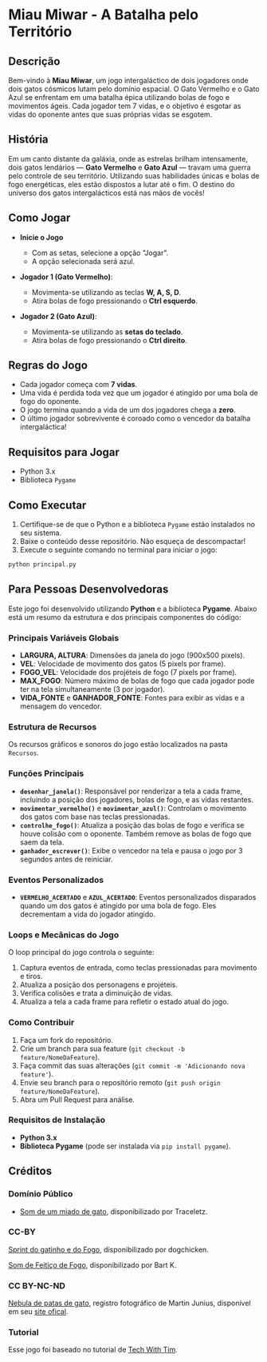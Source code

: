 # Miau Miwar - A Batalha pelo Território

## Descrição

Bem-vindo à **Miau Miwar**, um jogo intergaláctico de dois jogadores onde dois gatos cósmicos lutam pelo domínio espacial. O Gato Vermelho e o Gato Azul se enfrentam em uma batalha épica utilizando bolas de fogo e movimentos ágeis. Cada jogador tem 7 vidas, e o objetivo é esgotar as vidas do oponente antes que suas próprias vidas se esgotem.

## História

Em um canto distante da galáxia, onde as estrelas brilham intensamente, dois gatos lendários — **Gato Vermelho** e **Gato Azul** — travam uma guerra pelo controle de seu território. Utilizando suas habilidades únicas e bolas de fogo energéticas, eles estão dispostos a lutar até o fim. O destino do universo dos gatos intergalácticos está nas mãos de vocês!

## Como Jogar

- **Inicie o Jogo**

  - Com as setas, selecione a opção "Jogar".
  - A opção selecionada será azul.

- **Jogador 1 (Gato Vermelho)**:

  - Movimenta-se utilizando as teclas **W, A, S, D**.
  - Atira bolas de fogo pressionando o **Ctrl esquerdo**.

- **Jogador 2 (Gato Azul)**:
  - Movimenta-se utilizando as **setas do teclado**.
  - Atira bolas de fogo pressionando o **Ctrl direito**.

## Regras do Jogo

- Cada jogador começa com **7 vidas**.
- Uma vida é perdida toda vez que um jogador é atingido por uma bola de fogo do oponente.
- O jogo termina quando a vida de um dos jogadores chega a **zero**.
- O último jogador sobrevivente é coroado como o vencedor da batalha intergaláctica!

## Requisitos para Jogar

- Python 3.x
- Biblioteca `Pygame`

## Como Executar

1. Certifique-se de que o Python e a biblioteca `Pygame` estão instalados no seu sistema.
2. Baixe o conteúdo desse repositório. Não esqueça de descompactar!
3. Execute o seguinte comando no terminal para iniciar o jogo:

```bash
python principal.py
```

## Para Pessoas Desenvolvedoras

Este jogo foi desenvolvido utilizando **Python** e a biblioteca **Pygame**. Abaixo está um resumo da estrutura e dos principais componentes do código:

### Principais Variáveis Globais

- **LARGURA, ALTURA**: Dimensões da janela do jogo (900x500 pixels).
- **VEL**: Velocidade de movimento dos gatos (5 pixels por frame).
- **FOGO_VEL**: Velocidade dos projéteis de fogo (7 pixels por frame).
- **MAX_FOGO**: Número máximo de bolas de fogo que cada jogador pode ter na tela simultaneamente (3 por jogador).
- **VIDA_FONTE** e **GANHADOR_FONTE**: Fontes para exibir as vidas e a mensagem do vencedor.

### Estrutura de Recursos

Os recursos gráficos e sonoros do jogo estão localizados na pasta `Recursos`.

### Funções Principais

- **`desenhar_janela()`**: Responsável por renderizar a tela a cada frame, incluindo a posição dos jogadores, bolas de fogo, e as vidas restantes.
- **`movimentar_vermelho()`** e **`movimentar_azul()`**: Controlam o movimento dos gatos com base nas teclas pressionadas.
- **`controlhe_fogo()`**: Atualiza a posição das bolas de fogo e verifica se houve colisão com o oponente. Também remove as bolas de fogo que saem da tela.
- **`ganhador_escrever()`**: Exibe o vencedor na tela e pausa o jogo por 3 segundos antes de reiniciar.

### Eventos Personalizados

- **`VERMELHO_ACERTADO`** e **`AZUL_ACERTADO`**: Eventos personalizados disparados quando um dos gatos é atingido por uma bola de fogo. Eles decrementam a vida do jogador atingido.

### Loops e Mecânicas do Jogo

O loop principal do jogo controla o seguinte:

1. Captura eventos de entrada, como teclas pressionadas para movimento e tiros.
2. Atualiza a posição dos personagens e projéteis.
3. Verifica colisões e trata a diminuição de vidas.
4. Atualiza a tela a cada frame para refletir o estado atual do jogo.

### Como Contribuir

1. Faça um fork do repositório.
2. Crie um branch para sua feature (`git checkout -b feature/NomeDaFeature`).
3. Faça commit das suas alterações (`git commit -m 'Adicionando nova feature'`).
4. Envie seu branch para o repositório remoto (`git push origin feature/NomeDaFeature`).
5. Abra um Pull Request para análise.

### Requisitos de Instalação

- **Python 3.x**
- **Biblioteca Pygame** (pode ser instalada via `pip install pygame`).

## Créditos

### Domínio Público

- [Som de um miado de gato](https://opengameart.org/content/meowing-cat-made-in-labchirp), disponibilizado por Traceletz.

### CC-BY

[Sprint do gatinho e do Fogo](https://opengameart.org/content/cat-fighter-addon1-energy-force-master-kit), disponibilizado por dogchicken.

[Som de Feitiço de Fogo](https://opengameart.org/content/spell-4-fire), disponibilizado por Bart K.

### CC BY-NC-ND

[Nebula de patas de gato](https://photo.m-j-s.net/blog/2019/07/ngc-6334-cats-paw-nebula/), registro fotográfico de Martin Junius, disponível em seu [site ofical](https://photo.m-j-s.net/blog/about/).

### Tutorial

Esse jogo foi baseado no tutorial de [Tech With Tim](https://www.youtube.com/@TechWithTim).
